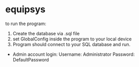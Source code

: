 # equipsys

to run the program:

1. Create the database via .sql file
2. set GlobalConfig inside the program to your local device
3. Program should connect to your SQL database and run.

* Admin account login:
Username: Administrator
Password: DefaultPassword
